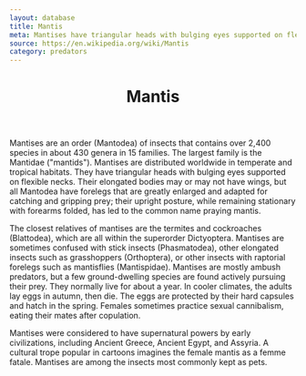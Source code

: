 ```yaml
---
layout: database
title: Mantis
meta: Mantises have triangular heads with bulging eyes supported on flexible necks
source: https://en.wikipedia.org/wiki/Mantis
category: predators
---
```


<header>
	<h1>Mantis</h1>
</header>
<p>Mantises are an order (Mantodea) of insects that contains over 2,400 species in about 430 genera in 15 families. The largest family is the Mantidae ("mantids"). Mantises are distributed worldwide in temperate and tropical habitats. They have triangular heads with bulging eyes supported on flexible necks. Their elongated bodies may or may not have wings, but all Mantodea have forelegs that are greatly enlarged and adapted for catching and gripping prey; their upright posture, while remaining stationary with forearms folded, has led to the common name praying mantis.

The closest relatives of mantises are the termites and cockroaches (Blattodea), which are all within the superorder Dictyoptera. Mantises are sometimes confused with stick insects (Phasmatodea), other elongated insects such as grasshoppers (Orthoptera), or other insects with raptorial forelegs such as mantisflies (Mantispidae). Mantises are mostly ambush predators, but a few ground-dwelling species are found actively pursuing their prey. They normally live for about a year. In cooler climates, the adults lay eggs in autumn, then die. The eggs are protected by their hard capsules and hatch in the spring. Females sometimes practice sexual cannibalism, eating their mates after copulation.

Mantises were considered to have supernatural powers by early civilizations, including Ancient Greece, Ancient Egypt, and Assyria. A cultural trope popular in cartoons imagines the female mantis as a femme fatale. Mantises are among the insects most commonly kept as pets.</p>
